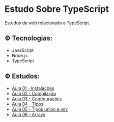 # Estudo Sobre TypeScript
Estudos da web relacionado a TypeScript.

## ⚙️ Tecnologias:
* JavaScript
* Node.js
* TypeScript

## ⚙️ Estudos:
* [Aula 01 - Instalações](https://github.com/Leandro-Cardoso/STUDY-TypeScript/blob/main/src/aula01/aula01.ts)
* [Aula 02 - Compilação](https://github.com/Leandro-Cardoso/STUDY-TypeScript/blob/main/src/aula02/aula02.ts)
* [Aula 03 - Configurações](https://github.com/Leandro-Cardoso/STUDY-TypeScript/blob/main/src/aula03/aula03.ts)
* [Aula 04 - Tipos](https://github.com/Leandro-Cardoso/STUDY-TypeScript/blob/main/src/aula04/aula04.ts)
* [Aula 05 - Tipos union e any](https://github.com/Leandro-Cardoso/STUDY-TypeScript/blob/main/src/aula05/aula05.ts)
* [Aula 06 - Arrays](https://github.com/Leandro-Cardoso/STUDY-TypeScript/blob/main/src/aula06/aula06.ts)
